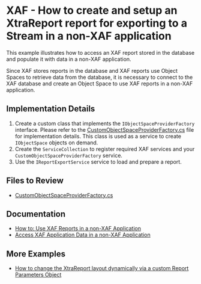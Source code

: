# XAF - How to create and setup an XtraReport report for exporting to a Stream in a non-XAF application

This example illustrates how to access an XAF report stored in the database and populate it with data in a non-XAF application.

Since XAF stores reports in the database and XAF reports use Object Spaces to retrieve data from the database, it is necessary to connect to the XAF database and create an Object Space to use XAF reports in a non-XAF application.

## Implementation Details

1. Create a custom class that implements the `IObjectSpaceProviderFactory` interface. Please refer to the [CustomObjectSpaceProviderFactory.cs](CS/EFCore/ExportReportEF/ExportXAFReport/CustomObjectSpaceProviderFactory.cs) file for implementation details. This class is used as a service to create `IObjectSpace` objects on demand.
2. Create the `ServiceCollection` to register required XAF services and your `CustomObjectSpaceProviderFactory` service.
4. Use the `IReportExportService` service to load and prepare a report.


## Files to Review

- [CustomObjectSpaceProviderFactory.cs](CS/EFCore/ExportReportEF/ExportXAFReport/CustomObjectSpaceProviderFactory.cs)

## Documentation

- [How to: Use XAF Reports in a non-XAF Application](https://docs.devexpress.com/eXpressAppFramework/114515/shape-export-print-data/reports/task-based-help/how-to-use-xaf-reports-in-a-non-xaf-application)
- [Access XAF Application Data in a non-XAF Application](https://docs.devexpress.com/eXpressAppFramework/113709/data-manipulation-and-business-logic/access-xaf-application-data-in-a-non-xaf-application)

## More Examples

- [How to change the XtraReport layout dynamically via a custom Report Parameters Object](https://github.com/DevExpress-Examples/XAF_how-to-change-the-xtrareport-layout-dynamically-via-a-custom-report-parameters-object-e1930)

